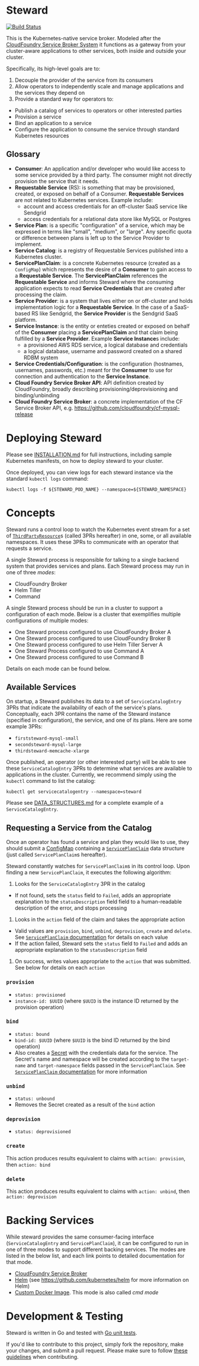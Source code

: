 # Steward

[![Build Status](https://travis-ci.com/deis/steward.svg?token=UQsxfwHAz3NPyVqxkrrp&branch=master)](https://travis-ci.com/deis/steward)

This is the Kubernetes-native service broker. Modeled after the [CloudFoundry Service Broker System][cfbroker]
it functions as a gateway from your cluster-aware applications to other services, both inside and outside your cluster.

Specifically, its high-level goals are to:

1. Decouple the provider of the service from its consumers
2. Allow operators to independently scale and manage applications and the services they depend on
3. Provide a standard way for operators to:
  - Publish a catalog of services to operators or other interested parties
  - Provision a service
  - Bind an application to a service
  - Configure the application to consume the service through standard Kubernetes resources

## Glossary

* **Consumer**: An application and/or developer who would like access to some service provided by a third party. The consumer might not directly provision the service that it needs.
* **Requestable Service** (RS): is something that may be provisioned, created, or exposed on behalf of a Consumer. **Requestable Services** are not related to Kubernetes services. Example include:
    * account and access credentials for an off-cluster SaaS service like Sendgrid
    * access credentials for a relational data store like MySQL or Postgres
* **Service Plan**: is a specific "configuration" of a service, which may be expressed in terms like "small", "medium", or "large". Any specific quota or difference between plans is left up to the Service Provider to implement.
* **Service Catalog**: is a registry of Requestable Services published into a Kubernetes cluster.
* **ServicePlanClaim**: is a concrete Kubernetes resource (created as a `ConfigMap`) which represents the desire of a **Consumer** to gain access to a **Requestable Service**. The **ServicePlanClaim** references the **Requestable Service** and informs Steward where the consuming application expects to read **Service Credentials** that are created after processing the claim.
* **Service Provider**: is a system that lives either on or off-cluster and holds implementation logic for a **Requestable Service**. In the case of a SaaS-based RS like Sendgrid, the **Service Provider** is the Sendgrid SaaS platform.
* **Service Instance**: is the entity or enteties created or exposed on behalf of the **Consumer** placing a **ServicePlanClaim** and that claim being fulfilled by a **Service Provider**. Example **Service Instance**s include:
    * a provisioned AWS RDS service, a logical database and credentials
    * a logical database, username and password created on a shared RDBM system
* **Service Credentials/Configuration**: is the configuration (hostnames, usernames, passwords, etc.) meant for the **Consumer** to use for connection and authentication to the **Service Instance**.
* **Cloud Foundry Service Broker API**: API definition created by CloudFoundry, broadly describing provisioning/deprovisioning and binding/unbinding
* **Cloud Foundry Service Broker**: a concrete implementation of the CF Service Broker API, e.g. <https://github.com/cloudfoundry/cf-mysql-release>

# Deploying Steward

Please see [INSTALLATION.md](./doc/INSTALLATION.md) for full instructions, including sample Kubernetes manifests, on how to deploy steward to your cluster.

Once deployed, you can view logs for each steward instance via the standard `kubectl logs` command:

```console
kubectl logs -f ${STEWARD_POD_NAME} --namespace=${STEWARD_NAMESPACE}
```

# Concepts

Steward runs a control loop to watch the Kubernetes event stream for a set of [`ThirdPartyResource`][3pr]s (called 3PRs hereafter) in one, some, or all available namespaces. It uses these 3PRs to communicate with an operator that requests a service.

A single Steward process is responsible for talking to a single backend system that provides services and plans. Each Steward process may run in one of three _modes_:

- CloudFoundry Broker
- Helm Tiller
- Command

A single Steward process should be run in a cluster to support a configuration of each mode. Below is a cluster that exemplifies multiple configurations of multiple modes:

- One Steward process configured to use CloudFoundry Broker A
- One Steward process configured to use CloudFoundry Broker B
- One Steward process configured to use Helm Tiller Server A
- One Steward Process configured to use Command A
- One Steward process configured to use Command B

Details on each mode can be found below.

## Available Services

On startup, a Steward publishes its data to a set of `ServiceCatalogEntry` 3PRs that indicate the availability of each of the service's plans. Conceptually, each 3PR contains the name of the Steward instance (specified in configuration), the service, and one of its plans. Here are some example 3PRs:

- `firststeward-mysql-small`
- `secondsteward-mysql-large`
- `thirdsteward-memcache-xlarge`

Once published, an operator (or other interested party) will be able to see these `ServiceCatalogEntry` 3PRs to determine what services are available to applications in the cluster. Currently, we recommend simply using the `kubectl` command to list the catalog:

```console
kubectl get servicecatalogentry --namespace=steward
```

Please see [DATA_STRUCTURES.md](./doc/DATA_STRUCTURES.md) for a complete example of a `ServiceCatalogEntry`.

## Requesting a Service from the Catalog

Once an operator has found a service and plan they would like to use, they should submit a [ConfigMap][configMap] containing
a [`ServicePlanClaim`](./doc/DATA_STRUCTURES.md) data structure (just called `ServicePlanClaim`s hereafter).

Steward constantly watches for `ServicePlanClaim`s in its control loop. Upon finding a new `ServicePlanClaim`,
it executes the following algorithm:

1. Looks for the `ServiceCatalogEntry` 3PR in the catalog
  - If not found, sets the `status` field to `Failed`, adds an appropriate explanation to the `statusDescription` field
    field to a human-readable description of the error, and stops processing
1. Looks in the `action` field of the claim and takes the appropriate action
  - Valid values are `provision`, `bind`, `unbind`, `deprovision`, `create` and `delete`. See [`ServicePlanClaim` documentation](./doc/DATA_STRUCTURES.md#serviceplanclaim) for details on each value
  - If the action failed, Steward sets the `status` field to `Failed` and adds an appropriate explanation to the `statusDescription` field
1. On success, writes values appropriate to the `action` that was submitted. See below for details on each `action`

### `provision`
- `status: provisioned`
- `instance-id: $UUID` (where `$UUID` is the instance ID returned by the provision operation)

### `bind`
- `status: bound`
- `bind-id: $UUID` (where `$UUID` is the bind ID returned by the bind operation)
- Also creates a [Secret][secrets] with the credentials data for the service. The Secret's name and namespace will be created according to the `target-name` and `target-namespace` fields passed in the `ServicePlanClaim`. See [`ServicePlanClaim` documentation](./doc/DATA_STRUCTURES.md#serviceplanclaim) for more information

### `unbind`
- `status: unbound`
- Removes the Secret created as a result of the `bind` action

### `deprovision`
- `status: deprovisioned`

### `create`

This action produces results equivalent to claims with `action: provision`, then `action: bind`

### `delete`

This action produces results equivalent to claims with `action: unbind`, then `action: deprovision`


# Backing Services

While steward provides the same consumer-facing interface (`ServiceCatalogEntry` and `ServicePlanClaim`), it can be configured to run in one of three modes to support different backing services. The modes are listed in the below list, and each link points to detailed documentation for that mode.

- [CloudFoundry Service Broker](./doc/CF_BROKER_MODE.md)
- [Helm](./doc/HELM_MODE.md) (see https://github.com/kubernetes/helm for more information on Helm)
- [Custom Docker Image](./doc/CMD_MODE.md). This mode is also called _cmd mode_

# Development & Testing

Steward is written in Go and tested with [Go unit tests](https://godoc.org/testing).

If you'd like to contribute to this project, simply fork the repository, make your changes, and submit a pull request. Please make sure to follow [these guidelines](https://deis.com/docs/workflow/contributing/submitting-a-pull-request/) when contributing.

[cfbroker]: https://docs.cloudfoundry.org/services/overview.html
[3pr]: https://github.com/kubernetes/kubernetes/blob/master/docs/design/extending-api.md
[rds]: https://aws.amazon.com/rds
[configMap]: http://kubernetes.io/docs/user-guide/configmap/
[secrets]: http://kubernetes.io/docs/user-guide/secrets/
[servicePlanCreation]: ./DATA_STRUCTURES.md#serviceplancreation
